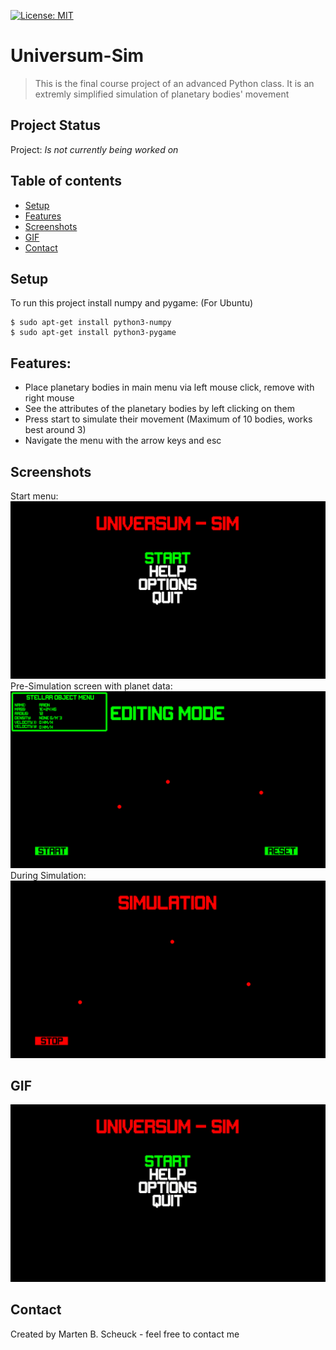 [![License: MIT](https://img.shields.io/badge/License-MIT-yellow.svg)](https://opensource.org/licenses/MIT)
# Universum-Sim
>This is the final course project of an advanced Python class.
>It is an extremly simplified simulation of planetary bodies' movement

## Project Status
Project: _Is not currently being worked on_ 

## Table of contents
* [Setup](#Setup)
* [Features](#Features)
* [Screenshots](#Screenshots)
* [GIF](#GIF)
* [Contact](#Contact)

## Setup
To run this project install numpy and pygame: (For Ubuntu)
```
$ sudo apt-get install python3-numpy
$ sudo apt-get install python3-pygame
```

## Features:
* Place planetary bodies in main menu via left mouse click, remove with right mouse
* See the attributes of the planetary bodies by left clicking on them
* Press start to simulate their movement (Maximum of 10 bodies, works best around 3)
* Navigate the menu with the arrow keys and esc

## Screenshots
Start menu:
![Start menu](./img/start_menu.png)
Pre-Simulation screen with planet data:
![Pre-Simulation](./img/pre_simulation.png)
During Simulation:
![During Simulation](./img/during_simulation.png)

## GIF
<img src="./img/PlanetSimulation.gif" width="800">

## Contact
Created by Marten B. Scheuck - feel free to contact me

<!-- Optional -->
<!-- ## License -->
<!-- This project is open source and available under the MIT license (https://opensource.org/licenses/MIT). -->
